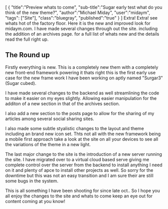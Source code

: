 [
    {
        "title":"Preview whats to come",
        "sub-title":"Sugar early test what do you think of the new theme?",
        "author":"Michael Miday",
        "user":"midaym",
        "tags": ["Site"],
        "class":"bluegray",
        "published":"true"
    }
]
Extra! Extra! see whats hot of the factory floor. Here it is the new and improved look for midaym.com. I have made several changes through out the site. including the addition of an archives page. for a full list of whats new and the details read the full right up.

## The Round up
Firstly everything is new. This is a completely new them with a completely new front-end framework powering it thats right this is the first early use case for the new frame work I have been working on aptly named "Surgar3" (Sugar cubed).

I have made several changes to the backend as well streamlining the code to make it easier on my eyes slightly. Allowing easier manipulation for the additon of a new section in that of the archives section.

I also add a new section to the posts page to allow for the sharing of my articles among several social sharing sites.
 
I also made some subtle styalistic changes to the layout and theme including an brand new icon set. Thts not all with the new framework being a mobile first approach take a look at the site on all your devices to see all the variations of the theme in a new light.

The last major change to the site is the introduction of a new server running the site. I have migrated over to a virtual cloud based serve giving me complete control over the server from the backend to install anything I need on it and plenty of apce to install other projects as well. So sorry for the downtime but this was not an easy transition and I am sure their are still some bugs in the system.

This is all something I have been shooting for since late oct.. So I hope you all enjoy the changes to the site and whats to come keep an eye out for content coming at you know!